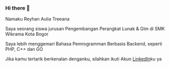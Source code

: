 ### Hi there 👋


Namaku Reyhan Aulia Treeana

Saya seorang siswa jurusan Pengembangan Perangkat Lunak & Gim di SMK Wikrama Kota Bogor

Saya lebih menggemari Bahasa Pemrogramman Berbasis Backend, seperti PHP, C++ dan GO

Jika kamu tertarik berkenalan denganku, silahkan ikuti Akun [LinkedIn](https://www.linkedin.com/in/reyhan-aulia-treeana-24063a25b/)ku ya
